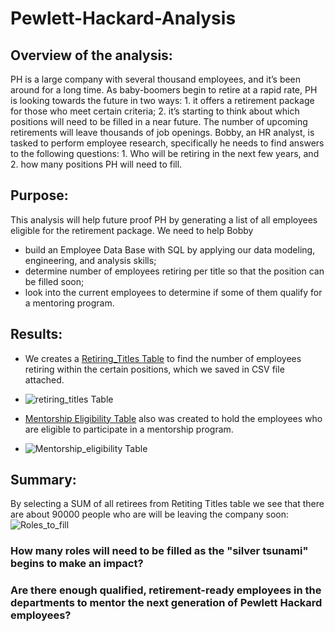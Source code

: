 # Pewlett-Hackard-Analysis

## Overview of the analysis:
PH is a large company with several thousand employees, and it’s been around for a long time. As baby-boomers begin to retire at a rapid rate, PH is looking towards the future in two ways: 1. it offers a retirement package for those who meet certain criteria; 2. it’s starting to think about which positions will need to be filled in a near future. The number of upcoming retirements will leave thousands of job openings. Bobby, an HR analyst, is tasked to perform employee research, specifically he needs to find answers to the following questions: 1. Who will be retiring in the next few years, and 2. how many positions PH will need to fill.
## Purpose:
This analysis will help future proof PH by generating a list of all employees eligible for the retirement package.
We need to help Bobby 
* build an Employee Data Base with SQL by applying our data modeling, engineering, and analysis skills;
* determine number of employees retiring per title so that the position can be filled soon;
* look into the current employees to determine if some of them qualify for a mentoring program.
## Results:
* We creates a [Retiring_Titles Table](https://github.com/Cryptotwister/Pewlett-Hackard-Analysis/blob/main/Data/retiring_titles.csv) to find the number of employees retiring within the certain positions, which we saved in CSV file attached.
* ![retiring_titles Table](https://user-images.githubusercontent.com/42978221/146704995-51139d0e-d166-4c76-975a-9b496cd7f576.png)

* [Mentorship Eligibility Table](https://github.com/Cryptotwister/Pewlett-Hackard-Analysis/blob/main/Data/mentorship_eligibilty.csv) also was created to hold the employees who are eligible to participate in a mentorship program.
* ![Mentorship_eligibility Table](https://user-images.githubusercontent.com/42978221/146705016-18cdc224-fdfa-4466-bd56-d4ff82bba88d.png)
## Summary:
By selecting a SUM of all retirees from Retiting Titles table we see that there are about 90000 people who are will be leaving the company soon:
![Roles_to_fill](https://user-images.githubusercontent.com/42978221/146706869-fa5bf7ce-f733-4b33-988c-568956b2c75a.png)


### How many roles will need to be filled as the "silver tsunami" begins to make an impact?

### Are there enough qualified, retirement-ready employees in the departments to mentor the next generation of Pewlett Hackard employees?
